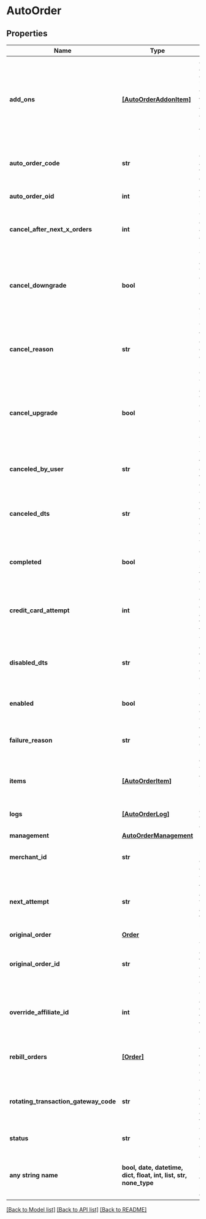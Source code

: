 # AutoOrder


## Properties
Name | Type | Description | Notes
------------ | ------------- | ------------- | -------------
**add_ons** | [**[AutoOrderAddonItem]**](AutoOrderAddonItem.md) | Array of addon objects instructing which items to add to auto order and how many times they should be added. | [optional] 
**auto_order_code** | **str** | Unique code assigned to this auto order | [optional] 
**auto_order_oid** | **int** | Auto order object identifier | [optional] 
**cancel_after_next_x_orders** | **int** | Cancel this auto order after X additional rebills | [optional] 
**cancel_downgrade** | **bool** | True if the auto order was canceled because the customer purchased a downgrade item | [optional] 
**cancel_reason** | **str** | The reason this auto order was canceled by either merchant or customer | [optional] 
**cancel_upgrade** | **bool** | True if the auto order was canceled because the customer purchased an upgrade item | [optional] 
**canceled_by_user** | **str** | The user that canceled the auto order | [optional] 
**canceled_dts** | **str** | The date/time that the auto order was canceled | [optional] 
**completed** | **bool** | True if the auto order ran successfully to completion | [optional] 
**credit_card_attempt** | **int** | The number of credit card attempts that have taken place | [optional] 
**disabled_dts** | **str** | The date/time the auto order was disabled due to failed rebills | [optional] 
**enabled** | **bool** | True if this auto order is enabled | [optional] 
**failure_reason** | **str** | The reason this auto order failed during the last rebill attempt | [optional] 
**items** | [**[AutoOrderItem]**](AutoOrderItem.md) | The items that are setup to rebill | [optional] 
**logs** | [**[AutoOrderLog]**](AutoOrderLog.md) | Logs associated with this auto order | [optional] 
**management** | [**AutoOrderManagement**](AutoOrderManagement.md) |  | [optional] 
**merchant_id** | **str** | UltraCart merchant ID owning this order | [optional] 
**next_attempt** | **str** | The next time that the auto order will be attempted for processing | [optional] 
**original_order** | [**Order**](Order.md) |  | [optional] 
**original_order_id** | **str** | The original order id that this auto order is associated with. | [optional] 
**override_affiliate_id** | **int** | Override the affiliate id given credit for rebills of this auto order | [optional] 
**rebill_orders** | [**[Order]**](Order.md) | Rebill orders that have taken place on this auto order | [optional] 
**rotating_transaction_gateway_code** | **str** | The RTG code associated with this order for future rebills | [optional] 
**status** | **str** | The status of the auto order | [optional] 
**any string name** | **bool, date, datetime, dict, float, int, list, str, none_type** | any string name can be used but the value must be the correct type | [optional]

[[Back to Model list]](../README.md#documentation-for-models) [[Back to API list]](../README.md#documentation-for-api-endpoints) [[Back to README]](../README.md)


